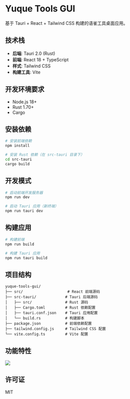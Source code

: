 # Yuque Tools GUI

基于 Tauri + React + Tailwind CSS 构建的语雀工具桌面应用。

## 技术栈

- **后端**: Tauri 2.0 (Rust)
- **前端**: React 18 + TypeScript
- **样式**: Tailwind CSS
- **构建工具**: Vite

## 开发环境要求

- Node.js 18+
- Rust 1.70+
- Cargo

## 安装依赖

```bash
# 安装前端依赖
npm install

# 安装 Rust 依赖（在 src-tauri 目录下）
cd src-tauri
cargo build
```

## 开发模式

```bash
# 启动前端开发服务器
npm run dev

# 启动 Tauri 应用（新终端）
npm run tauri dev
```

## 构建应用

```bash
# 构建前端
npm run build

# 构建 Tauri 应用
npm run tauri build
```

## 项目结构

```
yuque-tools-gui/
├── src/                    # React 前端源码
├── src-tauri/             # Tauri 后端源码
│   ├── src/               # Rust 源码
│   ├── Cargo.toml         # Rust 依赖配置
│   ├── tauri.conf.json    # Tauri 应用配置
│   └── build.rs           # 构建脚本
├── package.json           # 前端依赖配置
├── tailwind.config.js     # Tailwind CSS 配置
└── vite.config.ts         # Vite 配置
```

## 功能特性

![](https://p.ipic.vip/kcyyys.png)

## 许可证

MIT
